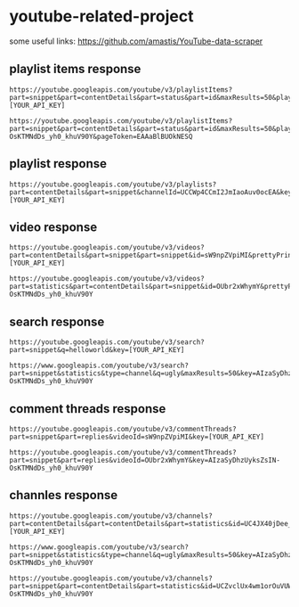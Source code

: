 # youtube-related-project

some useful links:
https://github.com/amastis/YouTube-data-scraper

## playlist items response
```
https://youtube.googleapis.com/youtube/v3/playlistItems?part=snippet&part=contentDetails&part=status&part=id&maxResults=50&playlistId=PLdPBL8cOjdzWQOdmxe6jhA5bhiKtxW0Oj&key=[YOUR_API_KEY]
```
```
https://youtube.googleapis.com/youtube/v3/playlistItems?part=snippet&part=contentDetails&part=status&part=id&maxResults=50&playlistId=UUZvclUx4wm1orOuVUW_HVXg&key=AIzaSyDhzUyksZsIN-OsKTMNdDs_yh0_khuV90Y&pageToken=EAAaBlBUOkNESQ
```

## playlist response
```
https://youtube.googleapis.com/youtube/v3/playlists?part=contentDetails&part=snippet&channelId=UCCWp4CCmI2JmIaoAuv0ocEA&key=[YOUR_API_KEY]
```

## video response
```
https://youtube.googleapis.com/youtube/v3/videos?part=contentDetails&part=snippet&part=snippet&id=sW9npZVpiMI&prettyPrint=true&key=[YOUR_API_KEY]
```
```
https://youtube.googleapis.com/youtube/v3/videos?part=statistics&part=contentDetails&part=snippet&id=OUbr2xWhymY&prettyPrint=true&key=AIzaSyDhzUyksZsIN-OsKTMNdDs_yh0_khuV90Y
```

## search response
```
https://youtube.googleapis.com/youtube/v3/search?part=snippet&q=helloworld&key=[YOUR_API_KEY]
```
```
https://www.googleapis.com/youtube/v3/search?part=snippet&statistics&type=channel&q=ugly&maxResults=50&key=AIzaSyDhzUyksZsIN-OsKTMNdDs_yh0_khuV90Y
```

## comment threads response
```
https://youtube.googleapis.com/youtube/v3/commentThreads?part=snippet&part=replies&videoId=sW9npZVpiMI&key=[YOUR_API_KEY]
```
```
https://youtube.googleapis.com/youtube/v3/commentThreads?part=snippet&part=replies&videoId=OUbr2xWhymY&key=AIzaSyDhzUyksZsIN-OsKTMNdDs_yh0_khuV90Y
```

## channles response
```
https://youtube.googleapis.com/youtube/v3/channels?part=contentDetails&part=contentDetails&part=statistics&id=UC4JX40jDee_tINbkjycV4Sg&key=[YOUR_API_KEY]
```
```
https://www.googleapis.com/youtube/v3/search?part=snippet&statistics&type=channel&q=ugly&maxResults=50&key=AIzaSyDhzUyksZsIN-OsKTMNdDs_yh0_khuV90Y
```
```
https://youtube.googleapis.com/youtube/v3/channels?part=snippet&part=contentDetails&part=statistics&id=UCZvclUx4wm1orOuVUW_HVXg&key=AIzaSyDhzUyksZsIN-OsKTMNdDs_yh0_khuV90Y
```

